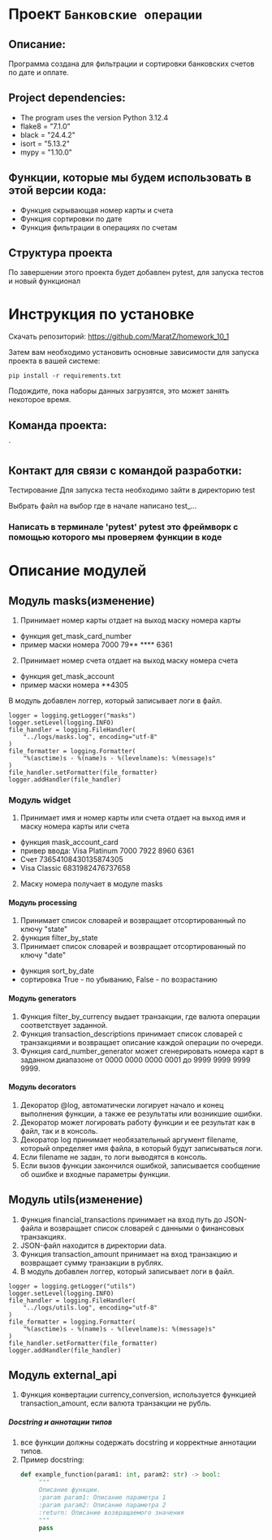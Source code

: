# Проект `Банковские операции `

## Описание: 
Программа создана для фильтрации и сортировки банковских счетов по дате и оплате.

## Project dependencies:
- The program uses the version Python 3.12.4
- flake8 = "7.1.0"
- black = "24.4.2"
- isort = "5.13.2"
- mypy = "1.10.0"

## Функции, которые мы будем использовать в этой версии кода:

- Функция скрывающая номер карты и счета
- Функция сортировки по дате
- Функция фильтрации в операциях по счетам

## Структура проекта
По завершении этого проекта будет добавлен pytest, для запуска тестов и новый функционал

# Инструкция по установке
Скачать репозиторий:
https://github.com/MaratZ/homework_10_1 

Затем вам необходимо установить основные зависимости для запуска проекта в вашей системе:

```pip install -r requirements.txt```

Подождите, пока наборы данных загрузятся, это может занять некоторое время. 

## Команда проекта:

`

## Контакт для связи с командой разработки:


Тестирование
Для запуска теста необходимо зайти в директорию test

Выбрать файл на выбор где в начале написано test_...

### Написать в терминале 'pytest' pytest это фреймворк с помощью которого мы проверяем функции в коде

# Описание модулей
## Модуль masks(изменение)
1. Принимает номер карты отдает на выход маску номера карты
  - функция get_mask_card_number
  - пример маски номера 7000 79** **** 6361
2. Принимает номер счета отдает на выход маску номера счета
- функция get_mask_account
- пример маски номера **4305

В модуль добавлен логгер, который записывает логи в файл.

```
logger = logging.getLogger("masks")
logger.setLevel(logging.INFO)
file_handler = logging.FileHandler(
    "../logs/masks.log", encoding="utf-8"
)
file_formatter = logging.Formatter(
    "%(asctime)s - %(name)s - %(levelname)s: %(message)s"
)
file_handler.setFormatter(file_formatter)
logger.addHandler(file_handler)
```

### Модуль widget 
1. Принимает имя и номер карты или счета отдает на выход имя и маску номера карты или счета
- функция mask_account_card
- привер ввода: Visa Platinum 7000 7922 8960 6361
- Счет 73654108430135874305
- Visa Classic 6831982476737658
2. Маску номера получает в модуле masks

#### Модуль processing
1. Принимает список словарей и возвращает отсортированный по ключу "state"
2. функция filter_by_state
3. Принимает список словарей и возвращает отсортированный по ключу "date"
- функция sort_by_date
- сортировка True - по убыванию, False - по возрастанию

#### Модуль generators
1. Функция filter_by_currency выдает транзакции, где валюта операции соответствует заданной.
2. Функция transaction_descriptions принимает список словарей с транзакциями и возвращает описание 
   каждой операции по очереди.
3. Функция card_number_generator может сгенерировать номера карт в заданном диапазоне
    от 0000 0000 0000 0001 до 9999 9999 9999 9999.


#### Модуль decorators
1. Декоратор @log, автоматически логирует начало и конец выполнения функции,
    а также ее результаты или возникшие ошибки.
2. Декоратор может логировать работу функции и ее результат как в файл, так и в консоль.
3. Декоратор log принимает необязательный аргумент filename, который определяет имя файла, в который будут записываться логи.
4. Если filename не задан, то логи выводятся в консоль.
5. Если вызов функции закончился ошибкой, записывается сообщение об ошибке и входные параметры функции.

## Модуль utils(изменение)
1. Функция financial_transactions принимает на вход путь до JSON-файла и возвращает список словарей с данными о 
финансовых транзакциях.
2. JSON-файл находится в директории data.
3. Функция transaction_amount принимает на вход транзакцию и возвращает сумму транзакции в рублях.
4. В модуль добавлен логгер, который записывает логи в файл.

```
logger = logging.getLogger("utils")
logger.setLevel(logging.INFO)
file_handler = logging.FileHandler(
    "../logs/utils.log", encoding="utf-8"
)
file_formatter = logging.Formatter(
    "%(asctime)s - %(name)s - %(levelname)s: %(message)s"
)
file_handler.setFormatter(file_formatter)
logger.addHandler(file_handler)
```

## Модуль external_api
1. Функция конвертации currency_conversion, используется функцией transaction_amount, если валюта транзакции не рубль.

##### Docstring и аннотации типов
1. все функции должны содержать docstring и корректные аннотации типов. 
2. Пример docstring:
    ```python
   def example_function(param1: int, param2: str) -> bool:
         """
         Описание функции.
         :param param1: Описание параметра 1
         :param param2: Описание параметра 2
         :return: Описание возвращаемого значения
         """
         pass
     ```

